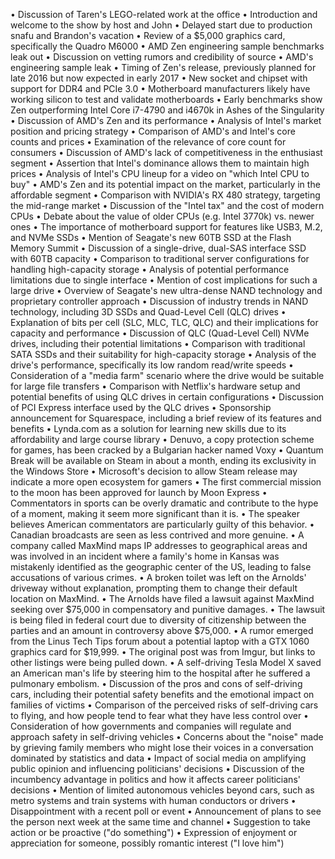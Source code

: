 • Discussion of Taren's LEGO-related work at the office
• Introduction and welcome to the show by host and John
• Delayed start due to production snafu and Brandon's vacation
• Review of a $5,000 graphics card, specifically the Quadro M6000
• AMD Zen engineering sample benchmarks leak out
• Discussion on vetting rumors and credibility of source
• AMD's engineering sample leak
• Timing of Zen's release, previously planned for late 2016 but now expected in early 2017
• New socket and chipset with support for DDR4 and PCIe 3.0
• Motherboard manufacturers likely have working silicon to test and validate motherboards
• Early benchmarks show Zen outperforming Intel Core i7-4790 and i4670k in Ashes of the Singularity
• Discussion of AMD's Zen and its performance
• Analysis of Intel's market position and pricing strategy
• Comparison of AMD's and Intel's core counts and prices
• Examination of the relevance of core count for consumers
• Discussion of AMD's lack of competitiveness in the enthusiast segment
• Assertion that Intel's dominance allows them to maintain high prices
• Analysis of Intel's CPU lineup for a video on "which Intel CPU to buy"
• AMD's Zen and its potential impact on the market, particularly in the affordable segment
• Comparison with NVIDIA's RX 480 strategy, targeting the mid-range market
• Discussion of the "Intel tax" and the cost of modern CPUs
• Debate about the value of older CPUs (e.g. Intel 3770k) vs. newer ones
• The importance of motherboard support for features like USB3, M.2, and NVMe SSDs
• Mention of Seagate's new 60TB SSD at the Flash Memory Summit
• Discussion of a single-drive, dual-SAS interface SSD with 60TB capacity
• Comparison to traditional server configurations for handling high-capacity storage
• Analysis of potential performance limitations due to single interface
• Mention of cost implications for such a large drive
• Overview of Seagate's new ultra-dense NAND technology and proprietary controller approach
• Discussion of industry trends in NAND technology, including 3D SSDs and Quad-Level Cell (QLC) drives
• Explanation of bits per cell (SLC, MLC, TLC, QLC) and their implications for capacity and performance
• Discussion of QLC (Quad-Level Cell) NVMe drives, including their potential limitations
• Comparison with traditional SATA SSDs and their suitability for high-capacity storage
• Analysis of the drive's performance, specifically its low random read/write speeds
• Consideration of a "media farm" scenario where the drive would be suitable for large file transfers
• Comparison with Netflix's hardware setup and potential benefits of using QLC drives in certain configurations
• Discussion of PCI Express interface used by the QLC drives
• Sponsorship announcement for Squarespace, including a brief review of its features and benefits
• Lynda.com as a solution for learning new skills due to its affordability and large course library
• Denuvo, a copy protection scheme for games, has been cracked by a Bulgarian hacker named Voxy
• Quantum Break will be available on Steam in about a month, ending its exclusivity in the Windows Store
• Microsoft's decision to allow Steam release may indicate a more open ecosystem for gamers
• The first commercial mission to the moon has been approved for launch by Moon Express
• Commentators in sports can be overly dramatic and contribute to the hype of a moment, making it seem more significant than it is.
• The speaker believes American commentators are particularly guilty of this behavior.
• Canadian broadcasts are seen as less contrived and more genuine.
• A company called MaxMind maps IP addresses to geographical areas and was involved in an incident where a family's home in Kansas was mistakenly identified as the geographic center of the US, leading to false accusations of various crimes.
• A broken toilet was left on the Arnolds' driveway without explanation, prompting them to change their default location on MaxMind.
• The Arnolds have filed a lawsuit against MaxMind seeking over $75,000 in compensatory and punitive damages.
• The lawsuit is being filed in federal court due to diversity of citizenship between the parties and an amount in controversy above $75,000.
• A rumor emerged from the Linus Tech Tips forum about a potential laptop with a GTX 1060 graphics card for $19,999.
• The original post was from Imgur, but links to other listings were being pulled down.
• A self-driving Tesla Model X saved an American man's life by steering him to the hospital after he suffered a pulmonary embolism.
• Discussion of the pros and cons of self-driving cars, including their potential safety benefits and the emotional impact on families of victims
• Comparison of the perceived risks of self-driving cars to flying, and how people tend to fear what they have less control over
• Consideration of how governments and companies will regulate and approach safety in self-driving vehicles
• Concerns about the "noise" made by grieving family members who might lose their voices in a conversation dominated by statistics and data
• Impact of social media on amplifying public opinion and influencing politicians' decisions
• Discussion of the incumbency advantage in politics and how it affects career politicians' decisions
• Mention of limited autonomous vehicles beyond cars, such as metro systems and train systems with human conductors or drivers
• Disappointment with a recent poll or event
• Announcement of plans to see the person next week at the same time and channel
• Suggestion to take action or be proactive ("do something")
• Expression of enjoyment or appreciation for someone, possibly romantic interest ("I love him")